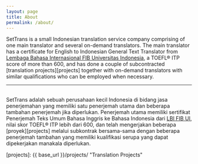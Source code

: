 ```yaml
---
layout: page
title: About
permalink: /about/
---
```


SetTrans is a small Indonesian translation service company comprising of one
 main translator and several on-demand translators. The main translator has 
a certificate for English to Indonesian General Text Translator from
 [Lembaga Bahasa Internasional FIB Universitas Indonesia][lbi-fib-ui],
 a TOEFL® ITP score of more than 600, and has done a couple of subcontracted
 [translation projects][projects] together with on-demand 
translators with similar qualifications who can be employed when necessary.

---
<br/>SetTrans adalah sebuah perusahaan kecil Indonesia di bidang jasa 
penerjemahan yang memiliki satu penerjemah utama dan beberapa tambahan 
penerjemah jika diperlukan. Penerjemah utama memiliki sertifikat Penerjemah 
Teks Umum Bahasa Inggris ke Bahasa Indonesia dari [LBI FIB UI][lbi-fib-ui], 
nilai skor TOEFL® ITP lebih dari 600, dan telah mengerjakan beberapa 
[proyek][projects] melalui subkontrak bersama-sama dengan beberapa 
penerjemah tambahan yang memiliki kualifikasi serupa yang dapat dipekerjakan
 manakala diperlukan.


[lbi-fib-ui]: http://lbifib.ui.ac.id/ "LBI FIB UI" 
[projects]: {{ base_url }}/projects/ "Translation Projects"

